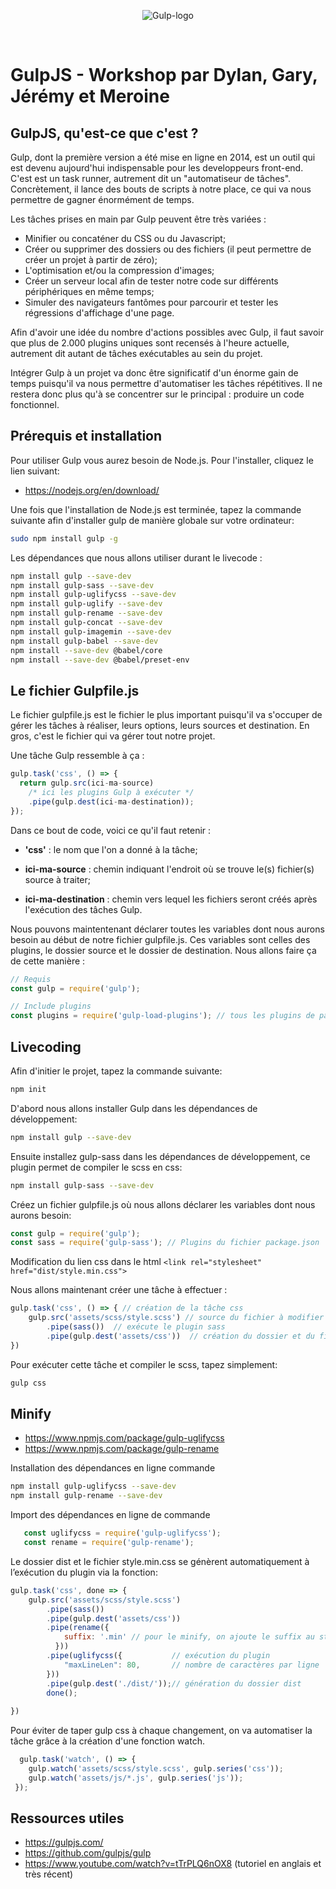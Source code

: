 ﻿<p align="center">
  <img src="https://www.alsacreations.com/xmedia/doc/original/gulp-bann.png" alt="Gulp-logo">
</p>

</br>

# GulpJS - Workshop par Dylan, Gary, Jérémy et Meroine

## GulpJS, qu'est-ce que c'est ?

Gulp, dont la première version a été mise en ligne en 2014, est un outil qui est devenu aujourd'hui indispensable pour les developpeurs front-end. C'est est un task runner, autrement dit un "automatiseur de tâches". Concrètement, il lance des bouts de scripts à notre place, ce qui va nous permettre de gagner énormément de temps.

Les tâches prises en main par Gulp peuvent être très variées :

- Minifier ou concaténer du CSS ou du Javascript;
- Créer ou supprimer des dossiers ou des fichiers (il peut permettre de créer un projet à partir de zéro);
- L'optimisation et/ou la compression d'images;
- Créer un serveur local  afin de tester notre code sur différents périphériques en même temps;
- Simuler des navigateurs fantômes pour parcourir et tester les régressions d'affichage d'une page.

Afin d'avoir une idée du nombre d'actions possibles avec Gulp, il faut savoir que plus de 2.000 plugins uniques sont recensés à l'heure actuelle, autrement dit autant de tâches exécutables au sein du projet. 

Intégrer Gulp à un projet va donc être significatif d'un énorme gain de temps puisqu'il va nous permettre d'automatiser les tâches répétitives. Il ne restera donc plus qu'à se concentrer sur le principal : produire un code fonctionnel.

## Prérequis et installation
 	
  Pour utiliser Gulp vous aurez besoin de Node.js. Pour l'installer, cliquez le lien suivant:
	
- https://nodejs.org/en/download/

Une fois que l'installation de Node.js est terminée, tapez la commande suivante afin d'installer gulp de manière globale sur votre ordinateur:

```bash
sudo npm install gulp -g
```
Les dépendances que nous allons utiliser durant le livecode :
```bash
npm install gulp --save-dev
npm install gulp-sass --save-dev
npm install gulp-uglifycss --save-dev
npm install gulp-uglify --save-dev
npm install gulp-rename --save-dev
npm install gulp-concat --save-dev
npm install gulp-imagemin --save-dev
npm install gulp-babel --save-dev
npm install --save-dev @babel/core
npm install --save-dev @babel/preset-env
```

## Le fichier Gulpfile.js

Le fichier gulpfile.js est le fichier le plus important puisqu'il va s'occuper de gérer les tâches à réaliser, leurs options, leurs sources et destination. En gros, c'est le fichier qui va gérer tout notre projet.

Une tâche Gulp ressemble à ça :

```javascript
gulp.task('css', () => {
  return gulp.src(ici-ma-source)
    /* ici les plugins Gulp à exécuter */
    .pipe(gulp.dest(ici-ma-destination));
});

```

Dans ce bout de code, voici ce qu'il faut retenir :

- **'css'** : le nom que l'on a donné à la tâche;

- **ici-ma-source** : chemin indiquant l'endroit où se trouve le(s) fichier(s) source à traiter;

- **ici-ma-destination** : chemin vers lequel les fichiers seront créés après l'exécution des tâches Gulp.

Nous pouvons maintentenant déclarer toutes les variables dont nous aurons besoin au début de notre fichier gulpfile.js. Ces variables sont celles des plugins, le dossier source et le dossier de destination. Nous allons faire ça de cette manière :

```javascript
// Requis
const gulp = require('gulp');

// Include plugins
const plugins = require('gulp-load-plugins'); // tous les plugins de package.json

```

## Livecoding

<!-- parler en quelques mots de ce que Gary et Dylan vont présenter -->
Afin d'initier le projet, tapez la commande suivante:

```bash
npm init
```
D'abord nous allons installer Gulp dans les dépendances de développement:

```bash
npm install gulp --save-dev
```
Ensuite installez gulp-sass dans les dépendances de développement, ce plugin permet de compiler le scss en css:

```bash
npm install gulp-sass --save-dev
```
Créez un fichier gulpfile.js où nous allons déclarer les variables dont nous aurons besoin:

```js
const gulp = require('gulp');
const sass = require('gulp-sass'); // Plugins du fichier package.json
```
Modification du lien css dans le html 
```<link rel="stylesheet" href="dist/style.min.css">```

Nous allons maintenant créer une tâche à effectuer :

```js
gulp.task('css', () => { // création de la tâche css
    gulp.src('assets/scss/style.scss') // source du fichier à modifier 
        .pipe(sass())  // exécute le plugin sass 
        .pipe(gulp.dest('assets/css'))  // création du dossier et du fichier css 
})
```

Pour exécuter cette tâche et compiler le scss, tapez simplement:

```bash
gulp css
```
## Minify 

- https://www.npmjs.com/package/gulp-uglifycss
- https://www.npmjs.com/package/gulp-rename

Installation des dépendances en ligne commande
```bash
npm install gulp-uglifycss --save-dev
npm install gulp-rename --save-dev
```

Import des dépendances en ligne de commande
```js
   const uglifycss = require('gulp-uglifycss');
   const rename = require('gulp-rename');
```
Le dossier dist et le fichier style.min.css se génèrent automatiquement à l’exécution du plugin via la fonction: 
```js
gulp.task('css', done => { 
    gulp.src('assets/scss/style.scss') 
        .pipe(sass())  
        .pipe(gulp.dest('assets/css')) 
        .pipe(rename({
            suffix: '.min' // pour le minify, on ajoute le suffix au style.css (style.min.css)
          }))
        .pipe(uglifycss({           // exécution du plugin
            "maxLineLen": 80,       // nombre de caractères par ligne
        }))
        .pipe(gulp.dest('./dist/'));// génération du dossier dist
        done();
        
})
```
Pour éviter de taper gulp css à chaque changement, on va automatiser la tâche grâce à la création d'une fonction watch.
```js
  gulp.task('watch', () => {
    gulp.watch('assets/scss/style.scss', gulp.series('css'));
    gulp.watch('assets/js/*.js', gulp.series('js')); 
 });
```
## Ressources utiles

- https://gulpjs.com/
- https://github.com/gulpjs/gulp
- https://www.youtube.com/watch?v=tTrPLQ6nOX8 (tutoriel en anglais et très récent)
